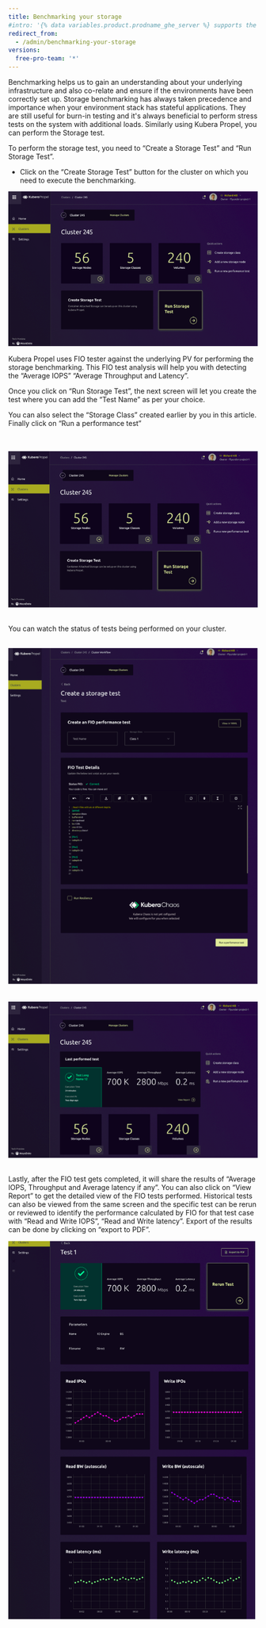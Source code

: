 ```yaml
---
title: Benchmarking your storage
#intro: '{% data variables.product.prodname_ghe_server %} supports the same powerful API available on {% data variables.product.prodname_dotcom_the_website %} as well as its own set of API endpoints.'
redirect_from:
  - /admin/benchmarking-your-storage
versions:
  free-pro-team: '*'
---
```


Benchmarking helps us to gain an understanding about your underlying infrastructure and also co-relate and ensure if the environments have been correctly set up. Storage benchmarking has always taken precedence and importance when your environment stack has stateful applications. They are still useful for burn-in testing and it's always beneficial to perform stress tests on the system with additional loads.
Similarly using Kubera Propel, you can perform the Storage test.

To perform the storage test, you need to “Create a Storage Test” and “Run Storage Test”.

* Click on the “Create Storage Test” button for the cluster on which you need to execute the benchmarking.


<a href="/assets/images/propel14.png"><img class="image-with-border" src="/assets/images/propel14.png"></a>

Kubera Propel uses FIO tester against the underlying PV for performing the storage benchmarking. This FIO test analysis will help you with detecting the “Average IOPS” “Average Throughput and Latency”.

 Once you click on “Run Storage Test”, the next screen will let you create the test where you can add the “Test Name” as per your choice.

You can also select the “Storage Class” created earlier by you in this article.
Finally click on “Run a performance test”


<br><br>
<a href="/assets/images/propel15.png"><img class="image-with-border" src="/assets/images/propel15.png"></a>
<br><br>

You can watch the status of tests being performed on your cluster.
<br><br>

<a href="/assets/images/propel16.png"><img class="image-with-border" src="/assets/images/propel16.png"></a>
<br><br>

<a href="/assets/images/propel17.png"><img class="image-with-border" src="/assets/images/propel17.png"></a>
<br><br>


Lastly, after the FIO test gets completed, it will share the results of “Average IOPS, Throughput and Average latency if any”. You can also click on “View Report” to get the detailed view of the FIO tests performed. Historical tests can also be viewed from the same screen and the specific test can be rerun or reviewed to identify the performance calculated by FIO for that test case with “Read  and Write IOPS”, “Read and Write latency”. Export of the results can be done by clicking on “export to PDF”.


<a href="/assets/images/propel18.png"><img class="image-with-border" src="/assets/images/propel18.png"></a>
<br><br>
